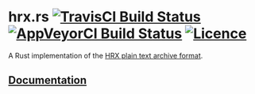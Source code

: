 # hrx.rs [![TravisCI Build Status](https://travis-ci.org/nabijaczleweli/hrx.rs.svg?branch=master)](https://travis-ci.org/nabijaczleweli/hrx.rs) [![AppVeyorCI Build Status](https://ci.appveyor.com/api/projects/status/1u8i16we0y7rqnee/branch/master?svg=true)](https://ci.appveyor.com/project/nabijaczleweli/hrx-rs) [![Licence](https://img.shields.io/badge/license-MIT-blue.svg?style=flat)](LICENSE)
A Rust implementation of the [HRX plain text archive format](//github.com/google/hrx).

<!-- ## [Manpage](https://rawcdn.githack.com/nabijaczleweli/hrx.rs/man/hrx.1.html) -->
## [Documentation](https://rawcdn.githack.com/nabijaczleweli/hrx.rs/doc/hrx/index.html)

